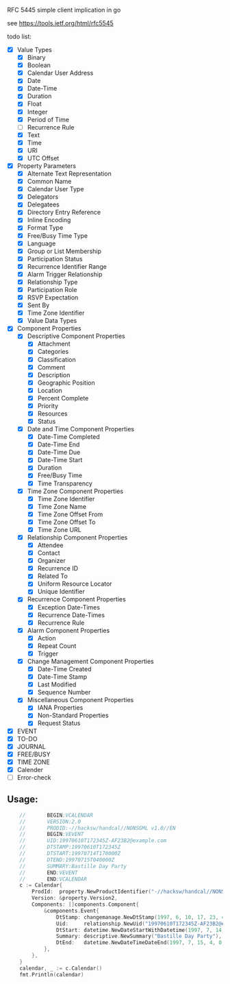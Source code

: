 RFC 5445 simple client implication in go

see https://tools.ietf.org/html/rfc5545

todo list:

- [x] Value Types
  - [x] Binary
  - [x] Boolean
  - [x] Calendar User Address
  - [x] Date
  - [x] Date-Time
  - [x] Duration
  - [x] Float
  - [x] Integer
  - [x] Period of Time
  - [ ] Recurrence Rule
  - [x] Text
  - [x] Time
  - [x] URI
  - [x] UTC Offset
- [x] Property Parameters
     - [x] Alternate Text Representation
     - [x] Common Name
     - [x] Calendar User Type
     - [x] Delegators  
     - [x] Delegatees  
     - [x] Directory Entry Reference
     - [x] Inline Encoding
     - [x] Format Type
     - [x] Free/Busy Time Type
     - [x] Language  
     - [x] Group or List Membership  
     - [x] Participation Status  
     - [x] Recurrence Identifier Range  
     - [x] Alarm Trigger Relationship  
     - [x] Relationship Type  
     - [x] Participation Role  
     - [x] RSVP Expectation  
     - [x] Sent By  
     - [x] Time Zone Identifier  
     - [x] Value Data Types
- [x] Component Properties
    - [x] Descriptive Component Properties
        - [x] Attachment
        - [x] Categories
        - [x] Classification
        - [x] Comment 
        - [x] Description 
        - [x] Geographic Position 
        - [x] Location  
        - [x] Percent Complete 
        - [x] Priority  
        - [x] Resources 
        - [x] Status  
    - [x] Date and Time Component Properties
        - [x] Date-Time Completed  
        - [x] Date-Time End  
        - [x] Date-Time Due  
        - [x] Date-Time Start  
        - [x] Duration  
        - [x] Free/Busy Time   
        - [x] Time Transparency
    - [x] Time Zone Component Properties
        - [x]  Time Zone Identifier
        - [x]  Time Zone Name
        - [x]  Time Zone Offset From
        - [x]  Time Zone Offset To
        - [x]  Time Zone URL
    - [x]  Relationship Component Properties
        - [x] Attendee  
        - [x]  Contact   
        - [x]  Organizer    
        - [x]  Recurrence ID   
        - [x]  Related To 
        - [x]  Uniform Resource Locator
        - [x]  Unique Identifier
    - [x]  Recurrence Component Properties
        - [x]  Exception Date-Times
        - [x]  Recurrence Date-Times
        - [x]  Recurrence Rule
    - [x]  Alarm Component Properties
        - [x]  Action  
        - [x]  Repeat Count
        - [x]  Trigger 
    - [x]   Change Management Component Properties
        - [x]  Date-Time Created
        - [x]  Date-Time Stamp
        - [x]  Last Modified
        - [x]  Sequence Number
    - [x]  Miscellaneous Component Properties
        - [x]  IANA Properties
        - [x]  Non-Standard Properties
        - [x]  Request Status
- [x] EVENT
- [x] TO-DO
- [x] JOURNAL
- [x] FREE/BUSY
- [x] TIME ZONE
- [x] Calender
- [ ] Error-check

## Usage:

```go
	//       BEGIN:VCALENDAR
	//       VERSION:2.0
	//       PRODID:-//hacksw/handcal//NONSGML v1.0//EN
	//       BEGIN:VEVENT
	//       UID:19970610T172345Z-AF23B2@example.com
	//       DTSTAMP:19970610T172345Z
	//       DTSTART:19970714T170000Z
	//       DTEND:19970715T040000Z
	//       SUMMARY:Bastille Day Party
	//       END:VEVENT
	//       END:VCALENDAR
	c := Calendar{
		ProdId:  property.NewProductIdentifier("-//hacksw/handcal//NONSGML v1.0//EN"),
		Version: &property.Version2,
		Components: []components.Component{
			&components.Event{
				DtStamp: changemanage.NewDtStamp(1997, 6, 10, 17, 23, 45),
				Uid:     relationship.NewUid("19970610T172345Z-AF23B2@example.com"),
				DtStart: datetime.NewDateStartWithDatetime(1997, 7, 14, 17, 0, 0),
				Summary: descriptive.NewSummary("Bastille Day Party"),
				DtEnd:   datetime.NewDateTimeDateEnd(1997, 7, 15, 4, 0, 0),
			},
		},
	}
	calendar, _ := c.Calendar()
	fmt.Println(calendar)
```